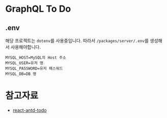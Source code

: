 # GraphQL To Do

## .env

해당 프로젝트는 `dotenv`를 사용중입니다. 따라서 `/packages/server/.env`를 생성해서 사용해야합니다.

```
MYSQL_HOST=MySQL의 Host 주소
MYSQL_USER=유저 명
MYSQL_PASSWORD=유저 패스워드
MYSQL_DB=DB 명
```

# 참고자료
- [react-antd-todo](https://github.com/leonardopliski/react-antd-todo)